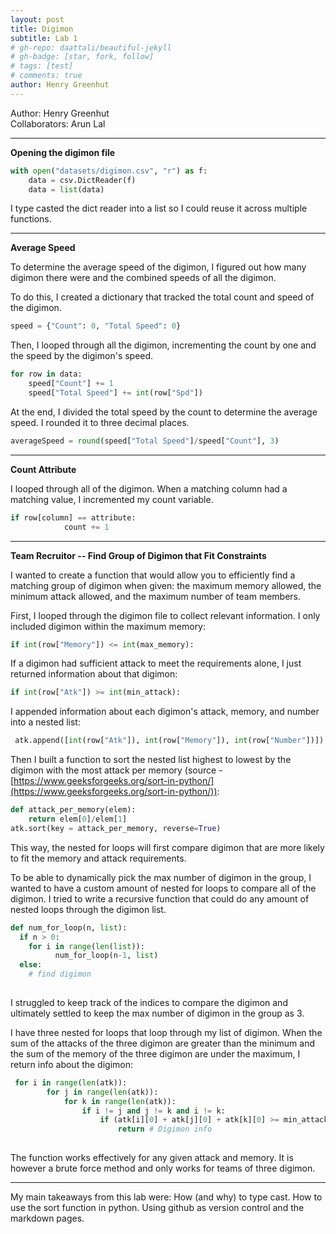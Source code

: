 ```yaml
---
layout: post
title: Digimon
subtitle: Lab 1
# gh-repo: daattali/beautiful-jekyll
# gh-badge: [star, fork, follow]
# tags: [test]
# comments: true
author: Henry Greenhut
---
```

Author: Henry Greenhut
<br/>
Collaborators: Arun Lal

---

**Opening the digimon file** 
```python
with open("datasets/digimon.csv", "r") as f:
    data = csv.DictReader(f)
    data = list(data)
```
I type casted the dict reader into a list so I could reuse it across multiple functions.

---

**Average Speed**

To determine the average speed of the digimon, I figured out how many digimon there were and the combined speeds of all the digimon.

To do this, I created a dictionary that tracked the total count and speed of the digimon. 
```python
speed = {"Count": 0, "Total Speed": 0}
```
Then, I looped through all the digimon, incrementing the count by one and the speed by the digimon's speed.
```python
for row in data:
    speed["Count"] += 1
    speed["Total Speed"] += int(row["Spd"])
```
At the end, I divided the total speed by the count to determine the average speed. I rounded it to three decimal places.
```python
averageSpeed = round(speed["Total Speed"]/speed["Count"], 3)
```

---

**Count Attribute**

I looped through all of the digimon. When a matching column had a matching value, I incremented my count variable.
```python
if row[column] == attribute:
            count += 1
```
---

**Team Recruitor -- Find Group of Digimon that Fit Constraints**

I wanted to create a function that would allow you to efficiently find a matching group of digimon when given: the maximum memory allowed, the minimum attack allowed, and the maximum number of team members.

First, I looped through the digimon file to collect relevant information. I only included digimon within the maximum memory:
```python
if int(row["Memory"]) <= int(max_memory):
```
If a digimon had sufficient attack to meet the requirements alone, I just returned information about that digimon:
```python
if int(row["Atk"]) >= int(min_attack):
```
I appended information about each digimon's attack, memory, and number into a nested list:
```python
 atk.append([int(row["Atk"]), int(row["Memory"]), int(row["Number"])])
```
Then I built a function to sort the nested list highest to lowest by the digimon with the most attack per memory (source - [https://www.geeksforgeeks.org/sort-in-python/](https://www.geeksforgeeks.org/sort-in-python/)):
```python
def attack_per_memory(elem):
    return elem[0]/elem[1]
atk.sort(key = attack_per_memory, reverse=True)
```
This way, the nested for loops will first compare digimon that are more likely to fit the memory and attack requirements.

To be able to dynamically pick the max number of digimon in the group, I wanted to have a custom amount of nested for loops to compare all of the digimon. I tried to write a recursive function that could do any amount of nested loops through the digimon list.

```python
def num_for_loop(n, list):
  if n > 0:
    for i in range(len(list)):
          num_for_loop(n-1, list)
  else:
    # find digimon
  
```
I struggled to keep track of the indices to compare the digimon and ultimately settled to keep the max number of digimon in the group as 3.

I have three nested for loops that loop through my list of digimon. When the sum of the attacks of the three digimon are greater than the minimum and the sum of the memory of the three digimon are under the maximum, I return info about the digimon:
```python
 for i in range(len(atk)):
        for j in range(len(atk)):
            for k in range(len(atk)):
                if i != j and j != k and i != k:
                    if (atk[i][0] + atk[j][0] + atk[k][0] >= min_attack) and (atk[i][1] + atk[j][1] + atk[k][1] <= max_memory):
                        return # Digimon info
  
```

The function works effectively for any given attack and memory. It is however a brute force method and only works for teams of three digimon.


---

My main takeaways from this lab were:
How (and why) to type cast.
How to use the sort function in python.
Using github as version control and the markdown pages.